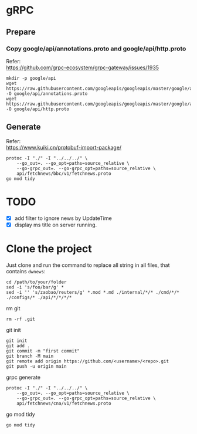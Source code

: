 # gRPC

## Prepare
### Copy google/api/annotations.proto and google/api/http.proto
Refer:  
https://github.com/grpc-ecosystem/grpc-gateway/issues/1935  
```
mkdir -p google/api
wget https://raw.githubusercontent.com/googleapis/googleapis/master/google/api/annotations.proto -O google/api/annotations.proto
wget https://raw.githubusercontent.com/googleapis/googleapis/master/google/api/http.proto -O google/api/http.proto
```

## Generate
Refer:  
https://www.kuiki.cn/protobuf-import-package/  
```
protoc -I "./" -I "../../../" \
    --go_out=. --go_opt=paths=source_relative \
    --go-grpc_out=. --go-grpc_opt=paths=source_relative \
    api/fetchnews/bbc/v1/fetchnews.proto
go mod tidy
```

# TODO
- [X] add filter to ignore news by UpdateTime
- [X] display ms title on server running.

# Clone the project
Just clone and run the command to replace all string in all files, that contains `dwnews`:
```
cd /path/to/your/folder
sed -i 's/foo/bar/g' *
sed -i '' 's/zaobao/reuters/g' *.mod *.md ./internal/*/* ./cmd/*/* ./configs/* ./api/*/*/*/*
```
rm git
```
rm -rf .git
```
git init
```
git init
git add .
git commit -m "first commit"
git branch -M main
git remote add origin https://github.com/<username>/<repo>.git
git push -u origin main
```
grpc generate
```
protoc -I "./" -I "../../../" \
    --go_out=. --go_opt=paths=source_relative \
    --go-grpc_out=. --go-grpc_opt=paths=source_relative \
    api/fetchnews/cna/v1/fetchnews.proto
```
go mod tidy
```
go mod tidy
```
